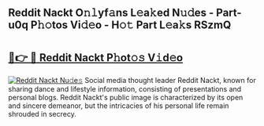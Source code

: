 ## Reddit Nackt O𝚗𝚕yf𝚊ns L𝚎a𝚔ed N𝚞𝚍es - Part-u0q P𝚑𝚘tos Vi𝚍𝚎o - H𝚘𝚝 Part L𝚎a𝚔s RSzmQ

# <h2><a href="http://kf7u20f.oniu.top/?m=Reddit+Nackt">🔗👉 🔴 Reddit Nackt P𝚑ot𝚘𝚜 V𝚒d𝚎o</a></h2>

[![Reddit Nackt Nu𝚍e𝚜](https://i.imgur.com/0qMVB7G.gif)](http://kf7u20f.oniu.top/?m=Reddit+Nackt)
Social media thought leader Reddit Nackt, known for sharing dance and lifestyle information, consisting of presentations and personal blogs. Reddit Nackt's public image is characterized by its open and sincere demeanor, but the intricacies of his personal life remain shrouded in secrecy.  

